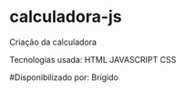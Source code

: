# calculadora-js
Criação da calculadora 

Tecnologias usada:
HTML
JAVASCRIPT
CSS

#Disponibilizado por:
Brígido
